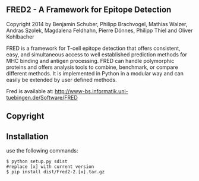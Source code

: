 
FRED2 - A Framework for Epitope Detection
-----------------------------------------
Copyright 2014 by Benjamin Schuber, Philipp Brachvogel, Mathias Walzer, Andras Szolek, Magdalena Feldhahn, Pierre Dönnes, Philipp Thiel and Oliver Kohlbacher


FRED is a framework for T-cell epitope detection that offers consistent, easy, and simultaneous access to well established prediction methods for MHC binding and antigen processing. FRED can handle polymorphic proteins and offers analysis tools to combine, benchmark, or compare different methods. It is implemented in Python in a modular way and can easily be extended by user defined methods.

Fred is available at: http://www-bs.informatik.uni-tuebingen.de/Software/FRED

Copyright
----------


Installation
------------

use the following commands:

    $ python setup.py sdist
    #replace [x] with current version
    $ pip install dist/Fred2-2.[x].tar.gz
